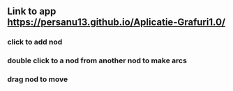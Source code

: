 ## Link to app https://persanu13.github.io/Aplicatie-Grafuri1.0/
### click to add nod
### double click to a nod from another nod to make arcs
### drag nod to move
